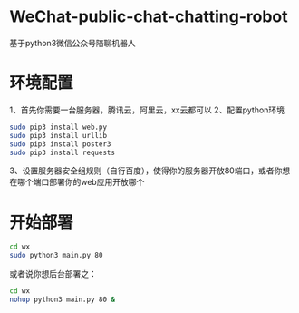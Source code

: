 # WeChat-public-chat-chatting-robot
基于python3微信公众号陪聊机器人
# 环境配置
1、首先你需要一台服务器，腾讯云，阿里云，xx云都可以
2、配置python环境

```bash
sudo pip3 install web.py
sudo pip3 install urllib
sudo pip3 install poster3
sudo pip3 install requests
```
3、设置服务器安全组规则（自行百度），使得你的服务器开放80端口，或者你想在哪个端口部署你的web应用开放哪个

# 开始部署
```bash
cd wx
sudo python3 main.py 80
```
或者说你想后台部署之：
```bash
cd wx
nohup python3 main.py 80 &
